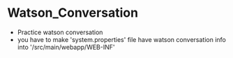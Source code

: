 # Watson_Conversation
- Practice watson conversation 
- you have to make 'system.properties' file have watson conversation info into '/src/main/webapp/WEB-INF'
